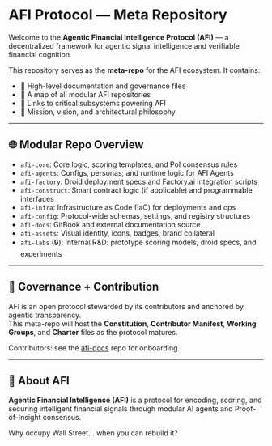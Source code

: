 # AFI Protocol — Meta Repository

Welcome to the **Agentic Financial Intelligence Protocol (AFI)** — a decentralized framework for agentic signal intelligence and verifiable financial cognition.

This repository serves as the **meta-repo** for the AFI ecosystem. It contains:

- 📘 High-level documentation and governance files
- 🧭 A map of all modular AFI repositories
- 🔗 Links to critical subsystems powering AFI
- 🧠 Mission, vision, and architectural philosophy

---

## 🌐 Modular Repo Overview

- `afi-core`: Core logic, scoring templates, and PoI consensus rules  
- `afi-agents`: Configs, personas, and runtime logic for AFI Agents  
- `afi-factory`: Droid deployment specs and Factory.ai integration scripts  
- `afi-construct`: Smart contract logic (if applicable) and programmable interfaces  
- `afi-infra`: Infrastructure as Code (IaC) for deployments and ops  
- `afi-config`: Protocol-wide schemas, settings, and registry structures  
- `afi-docs`: GitBook and external documentation source  
- `afi-assets`: Visual identity, icons, badges, brand collateral  
- `afi-labs` (🔒): Internal R&D: prototype scoring models, droid specs, and experiments

---

## 🧭 Governance + Contribution

AFI is an open protocol stewarded by its contributors and anchored by agentic transparency.  
This meta-repo will host the **Constitution**, **Contributor Manifest**, **Working Groups**, and **Charter** files as the protocol matures.

Contributors: see the [afi-docs](https://github.com/AFI-Protocol/afi-docs) repo for onboarding.

---

## 🧠 About AFI

**Agentic Financial Intelligence (AFI)** is a protocol for encoding, scoring, and securing intelligent financial signals through modular AI agents and Proof-of-Insight consensus.

Why occupy Wall Street... when you can rebuild it?
